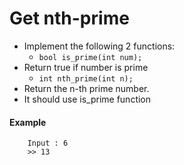 # Get nth-prime

- Implement the following 2 functions:
  - `bool is_prime(int num);`
- Return true if number is prime
  - `int nth_prime(int n);`
- Return the n-th prime number. 
- It should use is_prime function

#### Example 
```
    Input : 6
    >> 13
```
